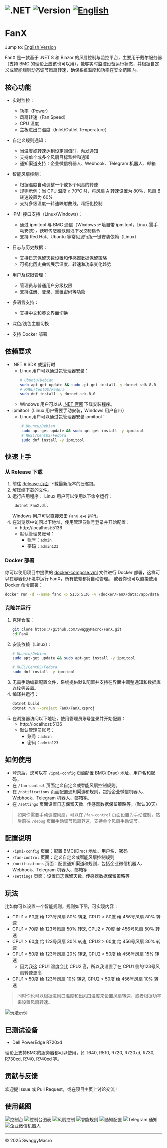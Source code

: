 ﻿# ![.NET](https://img.shields.io/badge/.NET-8.0-blue) ![Version](https://img.shields.io/badge/version-1.0.0-brightgreen) [![English](https://img.shields.io/badge/EN-README-blue)](README_EN.md)
# FanX

Jump to: [English Version](README_EN.md)

FanX 是一款基于 .NET 8 和 Blazor 的风扇控制与监控平台，主要用于戴尔服务器（支持 BMC 的理论上应该也可以用），能够实时监控设备运行状态，并根据自定义或智能规则动态调节风扇转速，确保系统温度和功率在安全范围内。

## 核心功能

- 实时监控：
  - 功率（Power）
  - 风扇转速（Fan Speed）
  - CPU 温度
  - 主板进出口温度（Inlet/Outlet Temperature）

- 自定义规则通知：
  - 当温度或转速达到设定阈值时，触发通知
  - 支持单个或多个风扇目标监控和通知
  - 通知渠道支持：企业微信机器人、Webhook、Telegram 机器人、邮箱

- 智能风扇控制：
  - 根据温度自动调整一个或多个风扇的转速
  - 规则示例：当 CPU 温度 ≥ 70℃ 时，将风扇 A 转速设置为 80%，风扇 B 转速设置为 60%
  - 支持多级温度—转速映射曲线，精细化控制

- IPMI 接口支持（Linux/Windows）：
  - 通过 ipmitool 与 BMC 通信（Windows 环境自带 ipmitool，Linux 需手动安装），获取传感器数据或下发控制指令
  - 支持 Red Hat、Ubuntu 等常见发行版一键安装依赖（Linux）

- 日志与历史数据：
  - 支持日志保留天数设置和传感器数据保留策略
  - 可视化历史曲线展示温度、转速和功率变化趋势

- 用户及权限管理：
  - 管理员与普通用户分级权限
  - 支持注册、登录、重置密码等功能

- 多语言支持：
  - 支持中文和英文界面切换

- 深色/浅色主题切换
- 支持 Docker 部署


## 依赖要求
- .NET 8 SDK 或运行时
  - Linux 用户可以通过包管理器安装：
    ```bash
    # Ubuntu/Debian
    sudo apt-get update && sudo apt-get install -y dotnet-sdk-8.0
    # RHEL/CentOS/Fedora
    sudo dnf install -y dotnet-sdk-8.0
    ```
  - Windows 用户可以从 [.NET 官网](https://dotnet.microsoft.com/download/dotnet/8.0) 下载安装程序。
- ipmitool（Linux 用户需要手动安装，Windows 用户自带）
    - Linux 用户可以通过包管理器安装 ipmitool：
    ```bash
        # Ubuntu/Debian
        sudo apt-get update && sudo apt-get install -y ipmitool
        # RHEL/CentOS/Fedora
        sudo dnf install -y ipmitool
    ```

## 快速上手
### 从 Release 下载
1. 前往 [Release 页面](https://github.com/SwaggyMacro/FanX/releases) 下载最新版本的压缩包。
2. 解压缩下载的文件。
3. 运行应用程序：
   Linux 用户可以使用以下命令运行：
   ```bash
    dotnet FanX.dll
    ```
   Windows 用户可以直接双击 `FanX.exe` 运行。
4. 在浏览器中访问以下地址，使用管理员账号登录并开始配置：
    - http://localhost:5136
    - 默认管理员账号：
      - 账号：`admin`
      - 密码：`admin123`

### Docker 部署
你可以使用项目中提供的 [docker-compose.yml](docker-compose.yml) 文件进行 Docker 部署，这样可以在容器化环境中运行 FanX，所有依赖都将自动管理。
或者你也可以直接使用 Docker 命令部署：
```bash
docker run -d --name fanx -p 5136:5136 -v /docker/FanX/data:/app/data -v /docker/FanX/logs:/app/logs realswaggymacro/fanx:latest
```
   
### 克隆并运行
1. 克隆仓库：
   ```bash
   git clone https://github.com/SwaggyMacro/FanX.git
   cd FanX
   ```
2. 安装依赖（Linux）：
   ```bash
   # Ubuntu/Debian
   sudo apt-get update && sudo apt-get install -y ipmitool

   # RHEL/CentOS/Fedora
   sudo dnf install -y ipmitool
   ```
3. 无需手动编辑配置文件，系统提供默认配置并支持在界面中调整通知和数据库连接等设置。
4. 编译并运行：
   ```bash
   dotnet build
   dotnet run --project FanX/FanX.csproj
   ```
5. 在浏览器访问以下地址，使用管理员账号登录并开始配置：
    - http://localhost:5136
    - 默认管理员账号：
      - 账号：`admin`
      - 密码：`admin123`

## 如何使用
- 登录后，您可以在 `/ipmi-config` 页面配置 BMC(iDrac) 地址、用户名和密码。
- 在 `/fan-control` 页面定义自定义或智能风扇控制规则。
- 在 `/notifications` 页面配置通知渠道和规则，包括企业微信机器人、Webhook、Telegram 机器人、邮箱等。
- 在 `/settings` 页面设置日志保留天数、传感器数据保留策略等。(默认30天)
> 如果你需要手动调控风扇，可以在 `/fan-control` 页面设置为手动控制，然后前往 `/debug` 页面手动调节风扇转速，支持单个风扇手动调节。

## 配置说明

- `/ipmi-config` 页面：配置 BMC(iDrac) 地址、用户名、密码
- `/fan-control` 页面：定义自定义或智能风扇控制规则
- `/notifications` 页面：配置通知渠道和规则，包括企业微信机器人、Webhook、Telegram 机器人、邮箱等
- `/settings` 页面：设置日志保留天数、传感器数据保留策略等


## 玩法

比如你可以设置一个智能规则，规则如下图，可实现内容：
- CPU1 > 80度 给 123号风扇 80% 转速, CPU2 > 80度 给 456号风扇 80% 转速
- CPU1 > 70度 给 123号风扇 50% 转速, CPU2 > 70度 给 456号风扇 50% 转速
- CPU1 > 60度 给 123号风扇 30% 转速, CPU2 > 60度 给 456号风扇 30% 转速
- CPU1 > 50度 给 123号风扇 20% 转速, CPU2 > 50度 给 456号风扇 15% 转速
  - 因为我这 CPU1 温度会比 CPU2 高，所以我设置了在 CPU1 侧的123号风扇转速更高
- CPU1 < 50度 给 123号风扇 10% 转速, CPU2 < 50度 给 456号风扇 10% 转速

> 同时你也可以根据进风口温度和出风口温度来设置风扇转速，或者根据功率来设置风扇转速。

![玩法示例](Screenshot/screenshot_smart_rule_example.png)

## 已测试设备
- Dell PowerEdge R720xd

理论上支持BMC的服务器都可以使用，如 T640, R510, R720, R720xd, R730, R730xd, R740, R740xd 等。

## 贡献与反馈

欢迎提 Issue 或 Pull Request，或在项目主页上讨论交流！

## 使用截图
![控制台](Screenshot/screenshot_dashboard_cn.png)
![控制台图表](Screenshot/screenshot_dashboard_chart_cn.png)
![风扇控制](Screenshot/screenshot_fancontrol_cn.png)
![智能规则](Screenshot/screenshot_smart_rule_cn.png)
![通知配置](Screenshot/screenshot_notification_cn.png)
![Telegram 通知](Screenshot/screenshot_tg.png)
![企业微信机器人](Screenshot/screenshot_wecom.png)

---

© 2025 SwaggyMacro
